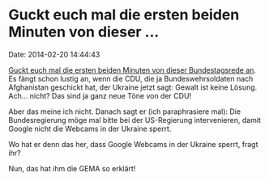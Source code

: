 Guckt euch mal die ersten beiden Minuten von dieser \...
========================================================

Date: 2014-02-20 14:44:43

[Guckt euch mal die ersten beiden Minuten von dieser Bundestagsrede
an](http://www.bundestag.de/Mediathek/index.jsp?isLinkCallPlenar=1&action=search&contentArea=details&ids=3144770&instance=m187&categorie=Plenarsitzung&destination=search&mask=search).
Es fängt schon lustig an, wenn die CDU, die ja Bundeswehrsoldaten nach
Afghanistan geschickt hat, der Ukraine jetzt sagt: Gewalt ist keine
Lösung. Ach\... nicht? Das sind ja ganz neue Töne von der CDU!

Aber das meine ich nicht. Danach sagt er (ich paraphrasiere mal): Die
Bundesregierung möge mal bitte bei der US-Regierung intervenieren, damit
Google nicht die Webcams in der Ukraine sperrt.

Wo hat er denn das her, dass Google Webcams in der Ukraine sperrt, fragt
ihr?

Nun, das hat ihm die GEMA so erklärt!
